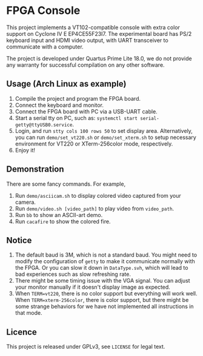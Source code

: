 # FPGA Console

This project implements a VT102-compatible console with extra color support on Cyclone IV E EP4CE55F23I7. The experimental board has PS/2 keyboard input and HDMI video output, with UART transceiver to communicate with a computer.

The project is developed under Quartus Prime Lite 18.0, we do not provide any warranty for successful compilation on any other software.

## Usage (Arch Linux as example)

1. Compile the project and program the FPGA board.
2. Connect the keyboard and monitor.
3. Connect the FPGA board with PC via a USB-UART cable.
4. Start a serial tty on PC, such as: `systemctl start serial-getty@ttyUSB0.service`.
5. Login, and run `stty cols 100 rows 50` to set display area. Alternatively, you can run `demo/set_vt220.sh` or `demo/set_xterm.sh` to setup necessary environment for VT220 or XTerm-256color mode, respectively.
6. Enjoy it!

## Demonstration

There are some fancy commands. For example,

1. Run `demo/asciicam.sh` to display colored video captured from your camera.
2. Run `demo/video.sh [video_path]` to play video from `video_path`.
3. Run `bb` to show an ASCII-art demo.
4. Run `cacafire` to show the colored fire.

## Notice

1. The default baud is 3M, which is not a standard baud. You might need to modify the configuration of `getty` to make it communicate normally with the FPGA. Or you can slow it down in `DataType.svh`, which will lead to bad experiences such as slow refreshing rate.
2. There might be some timing issue with the VGA signal. You can adjust your monitor manually if it doesn't display image as expected.
3. When `TERM=vt220`, there is no color support but everything will work well. When `TERM=xterm-256color`, there is color support, but there might be some strange behaviors for we have not implemented all instructions in that mode.

## Licence

This project is released under GPLv3, see `LICENSE` for legal text.

